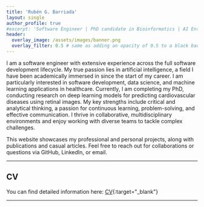 ```yaml
---
title: 'Rubén G. Barriada'
layout: single
author_profile: true
#excerpt: 'Software Engineer | PhD candidate in Bioinformatics | AI Enthusiast'
header:
  overlay_image: /assets/images/banner.png
  overlay_filter: 0.5 # same as adding an opacity of 0.5 to a black background
---
```


I am a software engineer with extensive experience across the full software development lifecycle. My true
passion lies in artificial intelligence, a field I have been academically immersed in since the start of my career.
I am particularly interested in software development, data science, and machine learning applications in healthcare.
Currently, I am completing my PhD, conducting research on deep learning models for predicting cardiovascular diseases
using retinal images. My key strengths include critical and analytical thinking, a passion for continuous learning,
problem-solving, and effective communication. I thrive in collaborative, multidisciplinary environments
and enjoy working with diverse teams to tackle complex challenges.
 
This website showcases my professional and personal projects, along with publications and casual articles. Feel free to 
reach out for collaborations or questions via GitHub, LinkedIn, or email.

---
## CV

You can find detailed information here: [CV](https://rgbarriadaphd.github.io/assets/archives/Ruben_Gonzalez_Barriada_CV.pdf){:target="_blank"}

---
